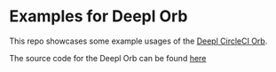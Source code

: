 # Examples for Deepl Orb

This repo showcases some example usages of the [Deepl CircleCI Orb](https://circleci.com/developer/orbs/orb/kelvintaywl/deepl).

The source code for the Deepl Orb can be found [here](https://github.com/kelvintaywl/deepl-orb)
